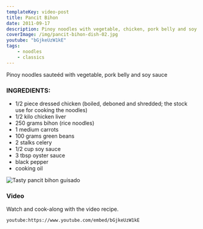 ```yaml
---
templateKey: video-post
title: Pancit Bihon
date: 2011-09-17
description: Pinoy noodles with vegetable, chicken, pork belly and soy sauce
coverImage: /img/pancit-bihon-dish-02.jpg
youtube: "bGjkeUzW1kE"
tags:
    - noodles
    - classics
---
```


Pinoy noodles sauteéd with vegetable, pork belly and soy sauce

### INGREDIENTS:
* 1/2 piece dressed chicken (boiled, deboned and shredded; the stock use for cooking the noodles)
* 1/2 kilo chicken liver
* 250 grams bihon (rice noodles)
* 1 medium carrots
* 100 grams green beans
* 2 stalks celery
* 1/2 cup soy sauce
* 3 tbsp oyster sauce
* black pepper
* cooking oil

![Tasty pancit bihon guisado](/img/pancit-bihon-dish-01.jpg)

### Video
Watch and cook-along with the video recipe.

`youtube:https://www.youtube.com/embed/bGjkeUzW1kE`

